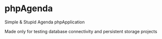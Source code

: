 # phpAgenda
Simple & Stupid Agenda phpApplication

Made only for testing database connectivity and persistent storage projects
